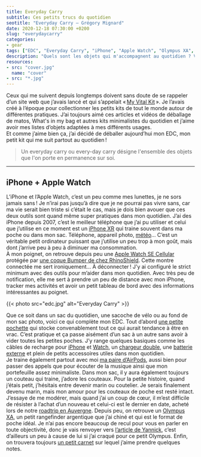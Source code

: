 ```yaml
---
title: Everyday Carry
subtitle: Ces petits trucs du quotidien
seotitle: "Everyday Carry — Grégory Mignard"
date: 2020-12-18 07:30:00 +0200
slug: "everydaycarry"
categories:
- gear
tags: ["EDC", "Everyday Carry", "iPhone", "Apple Watch", "Olympus XA", "Carnet", "Field Notes", "Argentique", "Couteau", "Geek", "Minimalisme"]
description: "Quels sont les objets qui m'accompagnent au quotidien ? Voici la réponse avec mon Everyday Carry."
resources:
- src: "cover.jpg"
  name: "cover"
- src: "*.jpg"
---
```


Ceux qui me suivent depuis longtemps doivent sans doute de se rappeler d’un site web que j’avais lancé et qui s’appelait « [My Vital Kit](https://myvitalkit-blog.tumblr.com/) ». Je l’avais créé à l’époque pour collectionner les petits kits de tout le monde autour de différentes pratiques. J’ai toujours aimé ces articles et vidéos de déballage de matos, What's in my bag et autres kits minimalistes du quotidien et j’aime avoir mes listes d’objets adaptées à mes différents usages.  
Et comme j’aime bien ça, j’ai décidé de déballer aujourd’hui mon EDC, mon petit kit qui me suit partout au quotidien !

> Un everyday carry ou every-day carry désigne l'ensemble des objets que l'on porte en permanence sur soi.

***

## iPhone + Apple Watch

L’iPhone et l’Apple Watch, c’est un peu comme mes lunettes, je ne sors jamais sans ! Je n’irai pas jusqu’à dire que je ne pourrai pas vivre sans, car ma vie serait bien triste si c’était le cas, mais je dois bien avouer que ces deux outils sont quand même super pratiques dans mon quotidien. J’ai des iPhone depuis 2007, c’est le meilleur téléphone que j’ai pu utiliser et celui que j’utilise en ce moment est un [iPhone XR](https://amzn.to/3p1HCqi) qui traine souvent dans ma poche ou dans mon sac. Téléphone, appareil photo, [météo](https://gregorymignard.com/la-bonne-meteo/)… C’est un véritable petit ordinateur puissant que j’utilise un peu trop à mon goût, mais dont j’arrive peu à peu à diminuer ma consommation.  
À mon poignet, on retrouve depuis peu une [Apple Watch SE Cellular](https://amzn.to/3nzwn8w) protégée par [une coque Bumper de chez RhinoShield](https://amzn.to/2Kwz5wS). Cette montre connectée me sert ironiquement… À déconnecter ! J’y ai configuré le strict minimum avec des outils pour m’aider dans mon quotidien. Avec très peu de notification, elle me sert à prendre un peu de distance avec mon iPhone, tracker mes activités et avoir un petit tableau de bord avec des informations intéressantes au poignet.

{{< photo src="edc.jpg" alt="Everyday Carry" >}}

Que ce soit dans un sac du quotidien, une sacoche de vélo ou au fond de mon sac photo, voici ce qui complète mon EDC. Tout d’abord [une petite pochette](https://amzn.to/34rqItA) qui stocke convenablement tout ce qui aurait tendance à être en vrac. C’est pratique et ça passe aisément d’un sac à un autre sans avoir à vider toutes les petites poches. J’y range quelques basiques comme les câbles de recharge pour [iPhone](https://amzn.to/38iV9TA) et [Watch](https://amzn.to/3r2gJVf), un [chargeur double](https://amzn.to/3raHbvG), une [batterie externe](https://amzn.to/3nuDeju) et plein de petits accessoires utiles dans mon quotidien.  
Je traine également partout avec moi [ma paire d’AirPods](https://amzn.to/38llssG), aussi bien pour passer des appels que pour écouter de la musique ainsi que mon portefeuille assez minimaliste. Dans mon sac, il y aura également toujours un couteau qui traine, j’adore les couteaux. Pour la petite histoire, quand j’étais petit, j’hésitais entre devenir marin ou coutelier. Je serais finalement devenu marin, mais mon amour pour les couteaux de poche est resté intact. J’essaye de me modérer, mais quand j’ai un coup de cœur, il m’est difficile de résister à l’achat d’un nouveau et celui-ci est le dernier en date, acheté lors de notre [roadtrip en Auvergne](https://gregorymignard.com/arvernes/). Depuis peu, on retrouve un [Olympus XA](https://gregorymignard.com/olympus-xa/), un petit rangefinder argentique que j’ai chiné et qui est le format de poche idéal. Je n’ai pas encore beaucoup de recul pour vous en parler en toute objectivité, donc je vais renvoyer vers [l’article de Yannick](https://yannickschutz.com/olympus-xa/), c’est d’ailleurs un peu à cause de lui si j’ai craqué pour ce petit Olympus. Enfin, on trouvera toujours [un petit carnet](https://amzn.to/37shWgM) sur lequel j’aime prendre quelques notes.

